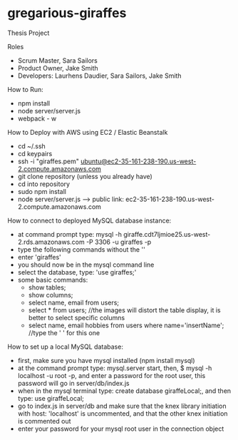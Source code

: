 # gregarious-giraffes
Thesis Project

Roles
- Scrum Master, Sara Sailors
- Product Owner, Jake Smith
- Developers: Laurhens Daudier, Sara Sailors, Jake Smith

How to Run:
- npm install
- node server/server.js
- webpack - w

How to Deploy with AWS using EC2 / Elastic Beanstalk
- cd ~/.ssh
- cd keypairs
- ssh -i "giraffes.pem" ubuntu@ec2-35-161-238-190.us-west-2.compute.amazonaws.com
- git clone repository (unless you already have)
- cd into repository
- sudo npm install
- node server/server.js
--> public link: ec2-35-161-238-190.us-west-2.compute.amazonaws.com

How to connect to deployed MySQL database instance:
- at command prompt type: mysql -h giraffe.cdt7ljmioe25.us-west-2.rds.amazonaws.com -P 3306 -u giraffes -p
- type the following commands without the ''
- enter 'giraffes'
- you should now be in the mysql command line
- select the database, type: 'use giraffes;'
- some basic commands:
  - show tables;
  - show columns;
  - select name, email from users;
  - select * from users; //the images will distort the table display, it is better to select specific columns
  - select name, email hobbies from users where name='insertName';  //type the ' ' for this one

How to set up a local MySQL database:
- first, make sure you have mysql installed (npm install mysql)
- at the command prompt type:  mysql.server start, then, $ mysql -h localhost -u root -p, and enter a password for the root user, this password will go in server/db/index.js
- when in the mysql terminal type: create database giraffeLocal;, and then type: use giraffeLocal;
- go to index.js in server/db and make sure that the knex library initiation with host: 'localhost' is uncommented, and that the other knex initiation is commented out
- enter your password for your mysql root user in the connection object
